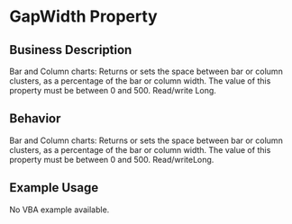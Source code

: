 # GapWidth Property

## Business Description
Bar and Column charts: Returns or sets the space between bar or column clusters, as a percentage of the bar or column width. The value of this property must be between 0 and 500. Read/write Long.

## Behavior
Bar and Column charts: Returns or sets the space between bar or column clusters, as a percentage of the bar or column width. The value of this property must be between 0 and 500. Read/writeLong.

## Example Usage
No VBA example available.
